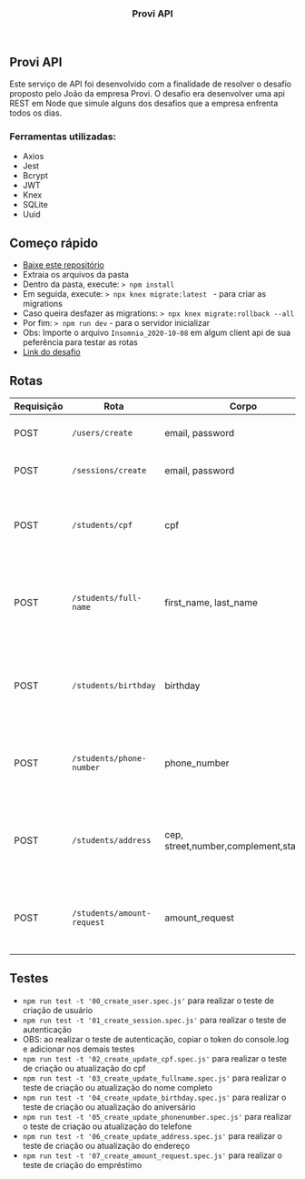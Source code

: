 <p align="center">
</p>
<h3 align="center">Provi API</h3>
<p align="center">
</p>
<br>

## Provi API

Este serviço de API foi desenvolvido com a finalidade de resolver o desafio proposto pelo João da empresa Provi. O desafio era desenvolver uma api REST em Node que simule alguns dos desafios que a empresa enfrenta todos os dias.

### Ferramentas utilizadas:

- Axios
- Jest
- Bcrypt
- JWT
- Knex
- SQLite
- Uuid

## Começo rápido

- [Baixe este repositório](https://codeload.github.com/brenoo2018/provi-backend/zip/master)
- Extraia os arquivos da pasta
- Dentro da pasta, execute: `> npm install`
- Em seguida, execute: `> npx knex migrate:latest ` - para criar as migrations
- Caso queira desfazer as migrations: `> npx knex migrate:rollback --all`
- Por fim: `> npm run dev` - para o servidor inicializar
- Obs: Importe o arquivo `Insomnia_2020-10-08` em algum client api de sua peferência para testar as rotas
- [Link do desafio](https://github.com/provicapital/challenge_node)

## Rotas

| Requisição | Rota                       | Corpo                                    | Parâmetro                    | Resposta | Descrição                                                         |
| ---------- | -------------------------- | ---------------------------------------- | ---------------------------- | -------- | ----------------------------------------------------------------- |
| POST       | `/users/create`            | email, password                          | <div align="center">❌</div> | `object` | Rota de criação de usuário                                        |
| POST       | `/sessions/create`         | email, password                          | <div align="center">❌</div> | `object` | Rota de login do usuário                                          |
| POST       | `/students/cpf`            | cpf                                      | <div align="center">❌</div> | `object` | Rota de criação ou atualização do cpf do usuário logado           |
| POST       | `/students/full-name`      | first_name, last_name                    | <div align="center">❌</div> | `object` | Rota de criação ou atualização do nome completo do usuário logado |
| POST       | `/students/birthday`       | birthday                                 | <div align="center">❌</div> | `object` | Rota de criação ou atualização do aniversário do usuário logado   |
| POST       | `/students/phone-number`   | phone_number                             | <div align="center">❌</div> | `object` | Rota de criação ou atualização do telefone do usuário logado      |
| POST       | `/students/address`        | cep, street,number,complement,state,city | <div align="center">❌</div> | `object` | Rota de criação ou atualização do endereço do usuário logado      |
| POST       | `/students/amount-request` | amount_request                           | <div align="center">❌</div> | `object` | Rota de criação do pedido do empréstimo do usuário logado         |

## Testes

- `npm run test -t '00_create_user.spec.js'` para realizar o teste de criação de usuário
- `npm run test -t '01_create_session.spec.js'` para realizar o teste de autenticação
- OBS: ao realizar o teste de autenticação, copiar o token do console.log e adicionar nos demais testes
- `npm run test -t '02_create_update_cpf.spec.js'` para realizar o teste de criação ou atualização do cpf
- `npm run test -t '03_create_update_fullname.spec.js'` para realizar o teste de criação ou atualização do nome completo
- `npm run test -t '04_create_update_birthday.spec.js'` para realizar o teste de criação ou atualização do aniversário
- `npm run test -t '05_create_update_phonenumber.spec.js'` para realizar o teste de criação ou atualização do telefone
- `npm run test -t '06_create_update_address.spec.js'` para realizar o teste de criação ou atualização do endereço
- `npm run test -t '07_create_amount_request.spec.js'` para realizar o teste de criação do empréstimo
